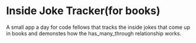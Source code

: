 Inside Joke Tracker(for books)
===============================
A small app a day for code fellows that tracks
the inside jokes that come up in books and 
demonstes how the has_many_through
relationship works.